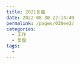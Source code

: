 ```yaml
---
title: 2021复盘
date: 2022-08-30 22:14:49
permalink: /pages/030ee2/
categories:
  - 工作
  - 复盘
tags:
  -
---
```

